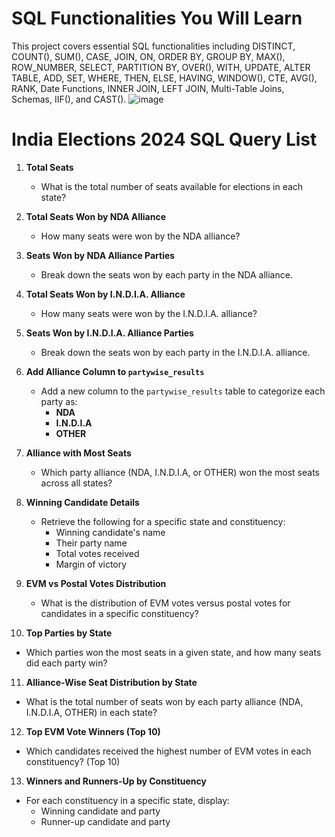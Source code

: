 # SQL Functionalities You Will Learn

This project covers essential SQL functionalities including DISTINCT, COUNT(), SUM(), CASE, JOIN, ON, ORDER BY, GROUP BY, MAX(), ROW_NUMBER, SELECT, PARTITION BY, OVER(), WITH, UPDATE, ALTER TABLE, ADD, SET, WHERE, THEN, ELSE, HAVING, WINDOW(), CTE, AVG(), RANK, Date Functions, INNER JOIN, LEFT JOIN, Multi-Table Joins, Schemas, IIF(), and CAST().
![image](https://github.com/user-attachments/assets/f966ca73-1e37-427b-9892-138ee2152761)
# India Elections 2024 SQL Query List

1. **Total Seats**  
   - What is the total number of seats available for elections in each state?

2. **Total Seats Won by NDA Alliance**  
   - How many seats were won by the NDA alliance?

3. **Seats Won by NDA Alliance Parties**  
   - Break down the seats won by each party in the NDA alliance.

4. **Total Seats Won by I.N.D.I.A. Alliance**  
   - How many seats were won by the I.N.D.I.A. alliance?

5. **Seats Won by I.N.D.I.A. Alliance Parties**  
   - Break down the seats won by each party in the I.N.D.I.A. alliance.

6. **Add Alliance Column to `partywise_results`**  
   - Add a new column to the `partywise_results` table to categorize each party as:
     - **NDA**
     - **I.N.D.I.A**
     - **OTHER**

7. **Alliance with Most Seats**  
   - Which party alliance (NDA, I.N.D.I.A, or OTHER) won the most seats across all states?

8. **Winning Candidate Details**  
   - Retrieve the following for a specific state and constituency:
     - Winning candidate's name  
     - Their party name  
     - Total votes received  
     - Margin of victory  

9. **EVM vs Postal Votes Distribution**  
   - What is the distribution of EVM votes versus postal votes for candidates in a specific constituency?

10. **Top Parties by State**  
   - Which parties won the most seats in a given state, and how many seats did each party win?

11. **Alliance-Wise Seat Distribution by State**  
   - What is the total number of seats won by each party alliance (NDA, I.N.D.I.A, OTHER) in each state?

12. **Top EVM Vote Winners (Top 10)**  
   - Which candidates received the highest number of EVM votes in each constituency? (Top 10)

13. **Winners and Runners-Up by Constituency**  
   - For each constituency in a specific state, display:
     - Winning candidate and party  
     - Runner-up candidate and party  
